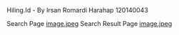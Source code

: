 Hiling.Id - By Irsan Romardi Harahap 120140043

Search Page
[image.jpeg]( {src/img/gambar1.jpeg} )
Search Result Page
[image.jpeg]( {src/img/gambar2.jpeg} )
